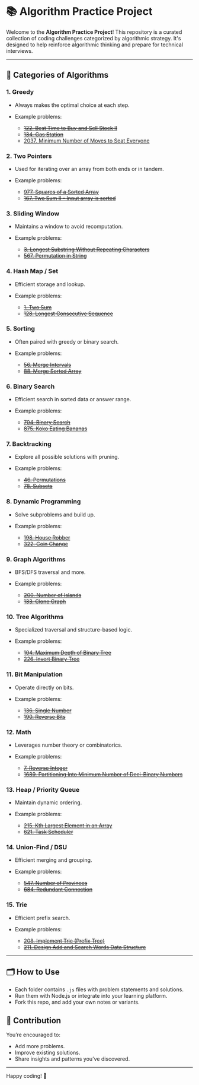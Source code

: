 # 📚 Algorithm Practice Project

Welcome to the **Algorithm Practice Project**! This repository is a curated collection of coding challenges categorized by algorithmic strategy. It's designed to help reinforce algorithmic thinking and prepare for technical interviews.

---

## 🔖 Categories of Algorithms

### 1. Greedy

* Always makes the optimal choice at each step.
* Example problems:

    * ~~[122. Best Time to Buy and Sell Stock II](./greedy/best-time-to-buy-sell-stock-ii.js)~~
    * ~~[134. Gas Station](./greedy/gas-station.js)~~
    * [2037. Minimum Number of Moves to Seat Everyone](./greedy/2037-minimum-number-of-moves-to-seat-everyone.js)

### 2. Two Pointers

* Used for iterating over an array from both ends or in tandem.
* Example problems:

    * ~~[977. Squares of a Sorted Array](./two-pointers/squares-of-sorted-array.js)~~
    * ~~[167. Two Sum II - Input array is sorted](./two-pointers/two-sum-ii.js)~~

### 3. Sliding Window

* Maintains a window to avoid recomputation.
* Example problems:

    * ~~[3. Longest Substring Without Repeating Characters](./sliding-window/longest-substring-no-repeat.js)~~
    * ~~[567. Permutation in String](./sliding-window/permutation-in-string.js)~~

### 4. Hash Map / Set

* Efficient storage and lookup.
* Example problems:

    * ~~[1. Two Sum](./hashmap/two-sum.js)~~
    * ~~[128. Longest Consecutive Sequence](./hashmap/longest-consecutive.js)~~

### 5. Sorting

* Often paired with greedy or binary search.
* Example problems:

    * ~~[56. Merge Intervals](./sorting/merge-intervals.js)~~
    * ~~[88. Merge Sorted Array](./sorting/merge-sorted-array.js)~~

### 6. Binary Search

* Efficient search in sorted data or answer range.
* Example problems:

    * ~~[704. Binary Search](./binary-search/binary-search.js)~~
    * ~~[875. Koko Eating Bananas](./binary-search/koko-bananas.js)~~

### 7. Backtracking

* Explore all possible solutions with pruning.
* Example problems:

    * ~~[46. Permutations](./backtracking/permutations.js)~~
    * ~~[78. Subsets](./backtracking/subsets.js)~~

### 8. Dynamic Programming

* Solve subproblems and build up.
* Example problems:

    * ~~[198. House Robber](./dp/house-robber.js)~~
    * ~~[322. Coin Change](./dp/coin-change.js)~~

### 9. Graph Algorithms

* BFS/DFS traversal and more.
* Example problems:

    * ~~[200. Number of Islands](./graph/number-of-islands.js)~~
    * ~~[133. Clone Graph](./graph/clone-graph.js)~~

### 10. Tree Algorithms

* Specialized traversal and structure-based logic.
* Example problems:

    * ~~[104. Maximum Depth of Binary Tree](./tree/max-depth.js)~~
    * ~~[226. Invert Binary Tree](./tree/invert-tree.js)~~

### 11. Bit Manipulation

* Operate directly on bits.
* Example problems:

    * ~~[136. Single Number](./bit/single-number.js)~~
    * ~~[190. Reverse Bits](./bit/reverse-bits.js)~~

### 12. Math

* Leverages number theory or combinatorics.
* Example problems:

    * ~~[7. Reverse Integer](./math/reverse-integer.js)~~
    * ~~[1689. Partitioning Into Minimum Number of Deci-Binary Numbers](./math/min-deci-binary.js)~~

### 13. Heap / Priority Queue

* Maintain dynamic ordering.
* Example problems:

    * ~~[215. Kth Largest Element in an Array](./heap/kth-largest.js)~~
    * ~~[621. Task Scheduler](./heap/task-scheduler.js)~~

### 14. Union-Find / DSU

* Efficient merging and grouping.
* Example problems:

    * ~~[547. Number of Provinces](./dsu/number-of-provinces.js)~~
    * ~~[684. Redundant Connection](./dsu/redundant-connection.js)~~

### 15. Trie

* Efficient prefix search.
* Example problems:

    * ~~[208. Implement Trie (Prefix Tree)](./trie/implement-trie.js)~~
    * ~~[211. Design Add and Search Words Data Structure](./trie/search-words.js)~~

---

## 🗂 How to Use

* Each folder contains `.js` files with problem statements and solutions.
* Run them with Node.js or integrate into your learning platform.
* Fork this repo, and add your own notes or variants.

## 🧠 Contribution

You’re encouraged to:

* Add more problems.
* Improve existing solutions.
* Share insights and patterns you’ve discovered.

---

Happy coding! 🚀
